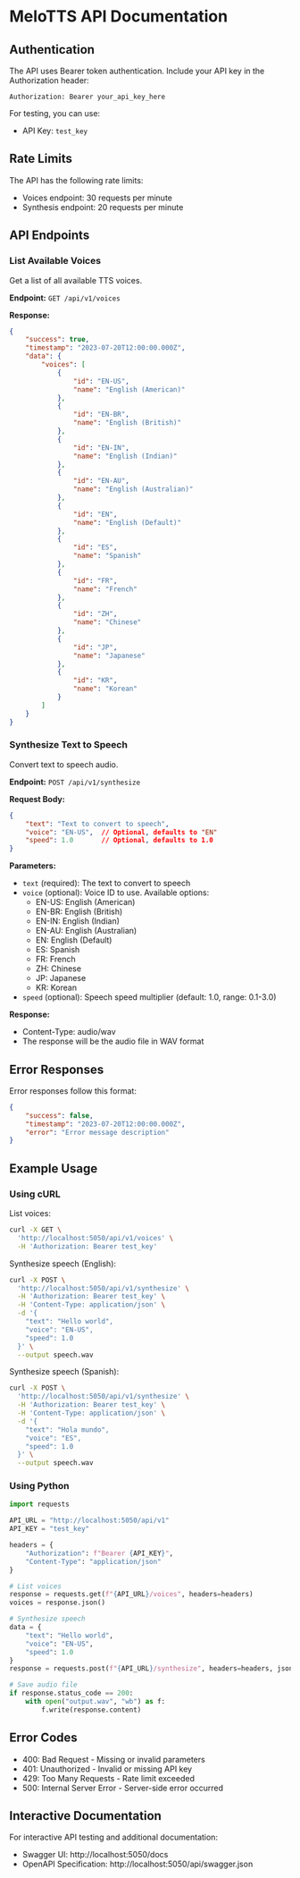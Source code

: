 # MeloTTS API Documentation

## Authentication

The API uses Bearer token authentication. Include your API key in the Authorization header:

```
Authorization: Bearer your_api_key_here
```

For testing, you can use:
- API Key: `test_key`

## Rate Limits

The API has the following rate limits:
- Voices endpoint: 30 requests per minute
- Synthesis endpoint: 20 requests per minute

## API Endpoints

### List Available Voices

Get a list of all available TTS voices.

**Endpoint:** `GET /api/v1/voices`

**Response:**
```json
{
    "success": true,
    "timestamp": "2023-07-20T12:00:00.000Z",
    "data": {
        "voices": [
            {
                "id": "EN-US",
                "name": "English (American)"
            },
            {
                "id": "EN-BR",
                "name": "English (British)"
            },
            {
                "id": "EN-IN",
                "name": "English (Indian)"
            },
            {
                "id": "EN-AU",
                "name": "English (Australian)"
            },
            {
                "id": "EN",
                "name": "English (Default)"
            },
            {
                "id": "ES",
                "name": "Spanish"
            },
            {
                "id": "FR",
                "name": "French"
            },
            {
                "id": "ZH",
                "name": "Chinese"
            },
            {
                "id": "JP",
                "name": "Japanese"
            },
            {
                "id": "KR",
                "name": "Korean"
            }
        ]
    }
}
```

### Synthesize Text to Speech

Convert text to speech audio.

**Endpoint:** `POST /api/v1/synthesize`

**Request Body:**
```json
{
    "text": "Text to convert to speech",
    "voice": "EN-US",  // Optional, defaults to "EN"
    "speed": 1.0       // Optional, defaults to 1.0
}
```

**Parameters:**
- `text` (required): The text to convert to speech
- `voice` (optional): Voice ID to use. Available options:
  - EN-US: English (American)
  - EN-BR: English (British)
  - EN-IN: English (Indian)
  - EN-AU: English (Australian)
  - EN: English (Default)
  - ES: Spanish
  - FR: French
  - ZH: Chinese
  - JP: Japanese
  - KR: Korean
- `speed` (optional): Speech speed multiplier (default: 1.0, range: 0.1-3.0)

**Response:**
- Content-Type: audio/wav
- The response will be the audio file in WAV format

## Error Responses

Error responses follow this format:
```json
{
    "success": false,
    "timestamp": "2023-07-20T12:00:00.000Z",
    "error": "Error message description"
}
```

## Example Usage

### Using cURL

List voices:
```bash
curl -X GET \
  'http://localhost:5050/api/v1/voices' \
  -H 'Authorization: Bearer test_key'
```

Synthesize speech (English):
```bash
curl -X POST \
  'http://localhost:5050/api/v1/synthesize' \
  -H 'Authorization: Bearer test_key' \
  -H 'Content-Type: application/json' \
  -d '{
    "text": "Hello world",
    "voice": "EN-US",
    "speed": 1.0
  }' \
  --output speech.wav
```

Synthesize speech (Spanish):
```bash
curl -X POST \
  'http://localhost:5050/api/v1/synthesize' \
  -H 'Authorization: Bearer test_key' \
  -H 'Content-Type: application/json' \
  -d '{
    "text": "Hola mundo",
    "voice": "ES",
    "speed": 1.0
  }' \
  --output speech.wav
```

### Using Python

```python
import requests

API_URL = "http://localhost:5050/api/v1"
API_KEY = "test_key"

headers = {
    "Authorization": f"Bearer {API_KEY}",
    "Content-Type": "application/json"
}

# List voices
response = requests.get(f"{API_URL}/voices", headers=headers)
voices = response.json()

# Synthesize speech
data = {
    "text": "Hello world",
    "voice": "EN-US",
    "speed": 1.0
}
response = requests.post(f"{API_URL}/synthesize", headers=headers, json=data)

# Save audio file
if response.status_code == 200:
    with open("output.wav", "wb") as f:
        f.write(response.content)
```

## Error Codes

- 400: Bad Request - Missing or invalid parameters
- 401: Unauthorized - Invalid or missing API key
- 429: Too Many Requests - Rate limit exceeded
- 500: Internal Server Error - Server-side error occurred

## Interactive Documentation

For interactive API testing and additional documentation:
- Swagger UI: http://localhost:5050/docs
- OpenAPI Specification: http://localhost:5050/api/swagger.json
